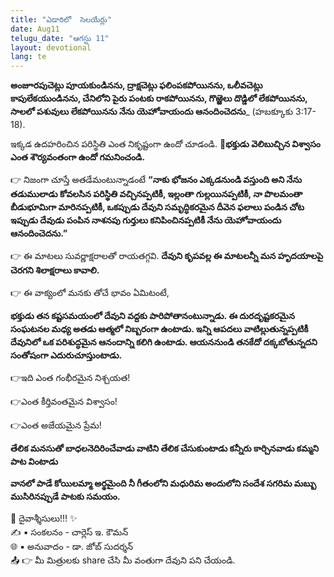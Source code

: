```yaml
---
title: "ఎడారిలో  సెలయేర్లు"
date: Aug11
telugu_date: "ఆగస్టు 11"
layout: devotional
lang: te
---
```


**అంజూరపుచెట్లు పూయకుండినను, ద్రాక్షచెట్లు ఫలింపకపోయినను, ఒలీవచెట్లు కాపులేకయుండినను, చేనిలోని పైరు పంటకు రాకపోయినను, గొఱ్ఱెలు దొడ్డిలో లేకపోయినను, సాలలో పశువులు లేకపోయినను నేను యెహోవాయందు ఆనందించెదను**_ (హబక్కూకు 3:17-18). 

ఇక్కడ ఉదహరించిన పరిస్థితి ఎంత నికృష్టంగా ఉందో చూడండి. 
**📖భక్తుడు వెలిబుచ్చిన విశ్వాసం ఎంత శౌర్యవంతంగా ఉందో గమనించండి.**

👉 నిజంగా చూస్తే అతడేమంటున్నాడంటే **“నాకు భోజనం ఎక్కడనుండి వస్తుంది అని నేను తడుములాడు కోవలసిన పరిస్థితి వచ్చినప్పటికీ, ఇల్లంతా గుల్లయినప్పటికీ, నా పొలమంతా బీడుభూమిగా మారినప్పటికీ, ఒకప్పుడు దేవుని సమృద్ధికరమైన దీవెన ఫలాలు పండిన చోట ఇప్పుడు దేవుడు పంపిన నాశనపు గుర్తులు కనిపించినప్పటికీ నేను యెహోవాయందు ఆనందించెదను.”**

👉 ఈ మాటలు సువర్ణాక్షరాలతో రాయతగ్గవి. **దేవుని కృపవల్ల ఈ మాటలన్నీ మన హృదయాలపై చెరగని శిలాక్షరాలు కావాలి.**

👉 ఈ వాక్యంలో మనకు తోచే భావం ఏమిటంటే, 

**భక్తుడు తన కష్టసమయంలో దేవుని వద్దకు పారిపోతానంటున్నాడు. ఈ దురదృష్టకరమైన సంఘటనల మధ్య అతడు ఆత్మలో నిబ్బరంగా ఉంటాడు. ఇన్ని ఆపదలు వాటిల్లుతున్నప్పటికీ దేవునిలో ఒక పరిశుద్ధమైన ఆనందాన్ని కలిగి ఉంటాడు. ఆయననుండి తనకేదో దక్కబోతున్నదని సంతోషంగా ఎదురుచూస్తుంటాడు.** 

👉ఇది ఎంత గంభీరమైన నిశ్చయత! 

👉ఎంత కీర్తివంతమైన విశ్వాసం! 

👉ఎంత అజేయమైన ప్రేమ!

**తేలిక మనసుతో బాధలనెదిరించేవాడు వాటిని తేలిక చేసుకుంటాడు కన్నీరు కార్చినవాడు కమ్మని పాట వింటాడు**

**వానలో పాడే కోయిలమ్మా అర్థమైంది నీ గీతంలోని మధురిమ అందులోని సందేశ సగరిమ మబ్బు ముసిరినప్పుడే పాటకు సమయం.**

<div class="blessing">🙏 <span class="bless-text">దైవాశ్శీసులు!!!</span> ✨</div>

<div class="credit">✍️ <span class="credit-text">▪ సంకలనం - చార్లెస్ ఇ. కౌమన్</span></div>
<div class="credit">🌐 <span class="credit-text">▪ అనువాదం - డా. జోబ్ సుదర్శన్</span></div>

<div class="share">📤 👉 <span class="share-text">మీ మిత్రులకు share చేసి మీ వంతుగా దేవుని పని చేయండి.</span></div>
